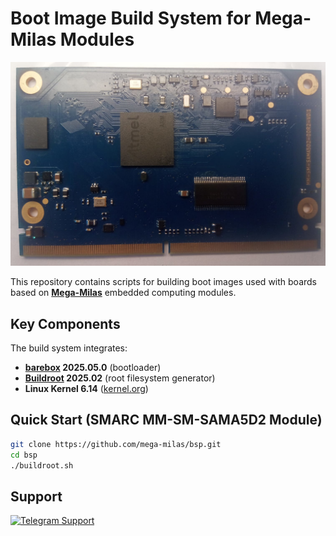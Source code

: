 # Boot Image Build System for Mega-Milas Modules

![Mega-Milas Module](MM-SM-SAMA5D2-DDR2-V0.1.jpeg)

This repository contains scripts for building boot images used with boards based on **[Mega-Milas](http://milas.spb.ru/)** embedded computing modules.

## Key Components
The build system integrates:
- **[barebox](https://barebox.org/) 2025.05.0** (bootloader)
- **[Buildroot](https://buildroot.org/) 2025.02** (root filesystem generator)
- **Linux Kernel 6.14** ([kernel.org](https://kernel.org/))

## Quick Start (SMARC MM-SM-SAMA5D2 Module)
```bash
git clone https://github.com/mega-milas/bsp.git
cd bsp
./buildroot.sh
```

## Support
[![Telegram Support](https://img.shields.io/badge/Telegram-Support_Forum-2CA5E0?style=for-the-badge&logo=telegram&logoColor=white)](https://t.me/milas_public)

